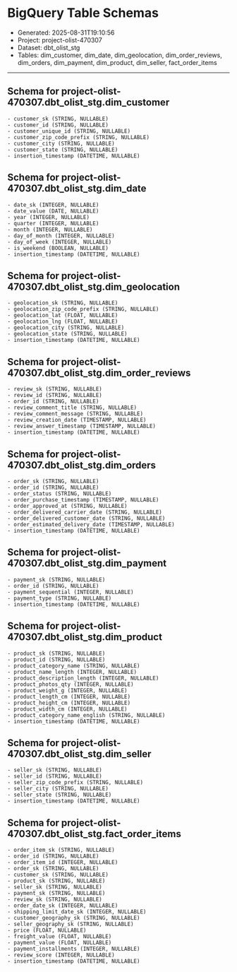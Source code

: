 # BigQuery Table Schemas

- Generated: 2025-08-31T19:10:56
- Project: project-olist-470307
- Dataset: dbt_olist_stg
- Tables: dim_customer, dim_date, dim_geolocation, dim_order_reviews, dim_orders, dim_payment, dim_product, dim_seller, fact_order_items

---

## Schema for project-olist-470307.dbt_olist_stg.dim_customer

```text
- customer_sk (STRING, NULLABLE)
- customer_id (STRING, NULLABLE)
- customer_unique_id (STRING, NULLABLE)
- customer_zip_code_prefix (STRING, NULLABLE)
- customer_city (STRING, NULLABLE)
- customer_state (STRING, NULLABLE)
- insertion_timestamp (DATETIME, NULLABLE)
```

## Schema for project-olist-470307.dbt_olist_stg.dim_date

```text
- date_sk (INTEGER, NULLABLE)
- date_value (DATE, NULLABLE)
- year (INTEGER, NULLABLE)
- quarter (INTEGER, NULLABLE)
- month (INTEGER, NULLABLE)
- day_of_month (INTEGER, NULLABLE)
- day_of_week (INTEGER, NULLABLE)
- is_weekend (BOOLEAN, NULLABLE)
- insertion_timestamp (DATETIME, NULLABLE)
```

## Schema for project-olist-470307.dbt_olist_stg.dim_geolocation

```text
- geolocation_sk (STRING, NULLABLE)
- geolocation_zip_code_prefix (STRING, NULLABLE)
- geolocation_lat (FLOAT, NULLABLE)
- geolocation_lng (FLOAT, NULLABLE)
- geolocation_city (STRING, NULLABLE)
- geolocation_state (STRING, NULLABLE)
- insertion_timestamp (DATETIME, NULLABLE)
```

## Schema for project-olist-470307.dbt_olist_stg.dim_order_reviews

```text
- review_sk (STRING, NULLABLE)
- review_id (STRING, NULLABLE)
- order_id (STRING, NULLABLE)
- review_comment_title (STRING, NULLABLE)
- review_comment_message (STRING, NULLABLE)
- review_creation_date (TIMESTAMP, NULLABLE)
- review_answer_timestamp (TIMESTAMP, NULLABLE)
- insertion_timestamp (DATETIME, NULLABLE)
```

## Schema for project-olist-470307.dbt_olist_stg.dim_orders

```text
- order_sk (STRING, NULLABLE)
- order_id (STRING, NULLABLE)
- order_status (STRING, NULLABLE)
- order_purchase_timestamp (TIMESTAMP, NULLABLE)
- order_approved_at (STRING, NULLABLE)
- order_delivered_carrier_date (STRING, NULLABLE)
- order_delivered_customer_date (STRING, NULLABLE)
- order_estimated_delivery_date (TIMESTAMP, NULLABLE)
- insertion_timestamp (DATETIME, NULLABLE)
```

## Schema for project-olist-470307.dbt_olist_stg.dim_payment

```text
- payment_sk (STRING, NULLABLE)
- order_id (STRING, NULLABLE)
- payment_sequential (INTEGER, NULLABLE)
- payment_type (STRING, NULLABLE)
- insertion_timestamp (DATETIME, NULLABLE)
```

## Schema for project-olist-470307.dbt_olist_stg.dim_product

```text
- product_sk (STRING, NULLABLE)
- product_id (STRING, NULLABLE)
- product_category_name (STRING, NULLABLE)
- product_name_length (INTEGER, NULLABLE)
- product_description_length (INTEGER, NULLABLE)
- product_photos_qty (INTEGER, NULLABLE)
- product_weight_g (INTEGER, NULLABLE)
- product_length_cm (INTEGER, NULLABLE)
- product_height_cm (INTEGER, NULLABLE)
- product_width_cm (INTEGER, NULLABLE)
- product_category_name_english (STRING, NULLABLE)
- insertion_timestamp (DATETIME, NULLABLE)
```

## Schema for project-olist-470307.dbt_olist_stg.dim_seller

```text
- seller_sk (STRING, NULLABLE)
- seller_id (STRING, NULLABLE)
- seller_zip_code_prefix (STRING, NULLABLE)
- seller_city (STRING, NULLABLE)
- seller_state (STRING, NULLABLE)
- insertion_timestamp (DATETIME, NULLABLE)
```

## Schema for project-olist-470307.dbt_olist_stg.fact_order_items

```text
- order_item_sk (STRING, NULLABLE)
- order_id (STRING, NULLABLE)
- order_item_id (INTEGER, NULLABLE)
- order_sk (STRING, NULLABLE)
- customer_sk (STRING, NULLABLE)
- product_sk (STRING, NULLABLE)
- seller_sk (STRING, NULLABLE)
- payment_sk (STRING, NULLABLE)
- review_sk (STRING, NULLABLE)
- order_date_sk (INTEGER, NULLABLE)
- shipping_limit_date_sk (INTEGER, NULLABLE)
- customer_geography_sk (STRING, NULLABLE)
- seller_geography_sk (STRING, NULLABLE)
- price (FLOAT, NULLABLE)
- freight_value (FLOAT, NULLABLE)
- payment_value (FLOAT, NULLABLE)
- payment_installments (INTEGER, NULLABLE)
- review_score (INTEGER, NULLABLE)
- insertion_timestamp (DATETIME, NULLABLE)
```
